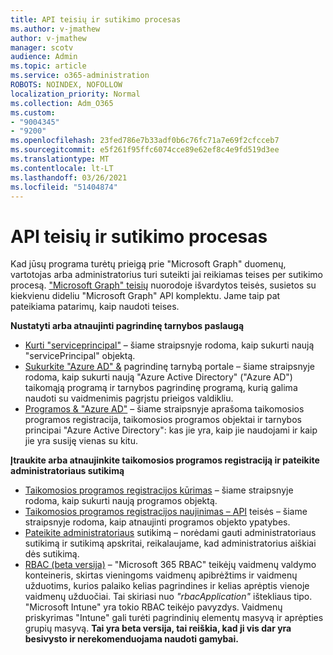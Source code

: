 ```yaml
---
title: API teisių ir sutikimo procesas
ms.author: v-jmathew
author: v-jmathew
manager: scotv
audience: Admin
ms.topic: article
ms.service: o365-administration
ROBOTS: NOINDEX, NOFOLLOW
localization_priority: Normal
ms.collection: Adm_O365
ms.custom:
- "9004345"
- "9200"
ms.openlocfilehash: 23fed786e7b33adf0b6c76fc71a7e69f2cfcceb7
ms.sourcegitcommit: e5f261f95ffc6074cce89e62ef8c4e9fd519d3ee
ms.translationtype: MT
ms.contentlocale: lt-LT
ms.lasthandoff: 03/26/2021
ms.locfileid: "51404874"
---
```

# <a name="api-permissions-and-consent-process"></a>API teisių ir sutikimo procesas

Kad jūsų programa turėtų prieigą prie "Microsoft Graph" duomenų, vartotojas arba administratorius turi suteikti jai reikiamas teises per sutikimo procesą. ["Microsoft Graph" teisių](https://docs.microsoft.com/graph/permissions-reference) nuorodoje išvardytos teisės, susietos su kiekvienu dideliu "Microsoft Graph" API komplektu. Jame taip pat pateikiama patarimų, kaip naudoti teises.

**Nustatyti arba atnaujinti pagrindinę tarnybos paslaugą**

- [Kurti "serviceprincipal"](https://docs.microsoft.com/graph/api/serviceprincipal-post-serviceprincipals) – šiame straipsnyje rodoma, kaip sukurti naują "servicePrincipal" objektą.
- [Sukurkite "Azure AD" &](https://docs.microsoft.com/azure/active-directory/develop/howto-create-service-principal-portal) pagrindinę tarnybą portale – šiame straipsnyje rodoma, kaip sukurti naują "Azure Active Directory" ("Azure AD") taikomąją programą ir tarnybos pagrindinę programą, kurią galima naudoti su vaidmenimis pagrįstu prieigos valdikliu.
- [Programos & "Azure AD"](https://docs.microsoft.com/azure/active-directory/develop/app-objects-and-service-principals) – šiame straipsnyje aprašoma taikomosios programos registracija, taikomosios programos objektai ir tarnybos principai "Azure Active Directory": kas jie yra, kaip jie naudojami ir kaip jie yra susiję vienas su kitu.

**Įtraukite arba atnaujinkite taikomosios programos registraciją ir pateikite administratoriaus sutikimą**

- [Taikomosios programos registracijos kūrimas](https://docs.microsoft.com/graph/api/application-post-applications) – šiame straipsnyje rodoma, kaip sukurti naują programos objektą.
- [Taikomosios programos registracijos naujinimas – API](https://docs.microsoft.com/graph/api/application-update) teisės – šiame straipsnyje rodoma, kaip atnaujinti programos objekto ypatybes.
- [Pateikite administratoriaus](https://docs.microsoft.com/graph/security-authorization#grant-permissions-to-an-application) sutikimą – norėdami gauti administratoriaus sutikimą ir sutikimą apskritai, reikalaujame, kad administratorius aiškiai dės sutikimą.
- [RBAC (beta versija)](https://docs.microsoft.com/graph/api/resources/rbacapplicationmultiple) – "Microsoft 365 RBAC" teikėjų vaidmenų valdymo konteineris, skirtas vieningoms vaidmenų apibrėžtims ir vaidmenų užduotims, kurios palaiko kelias pagrindines ir kelias aprėptis vienoje vaidmenų užduočiai. Tai skiriasi nuo *"rbacApplication"* ištekliaus tipo. "Microsoft Intune" yra tokio RBAC teikėjo pavyzdys. Vaidmenų priskyrimas "Intune" gali turėti pagrindinių elementų masyvą ir aprėpties grupių masyvą. **Tai yra beta versija, tai reiškia, kad ji vis dar yra besivysto ir nerekomenduojama naudoti gamybai.**
